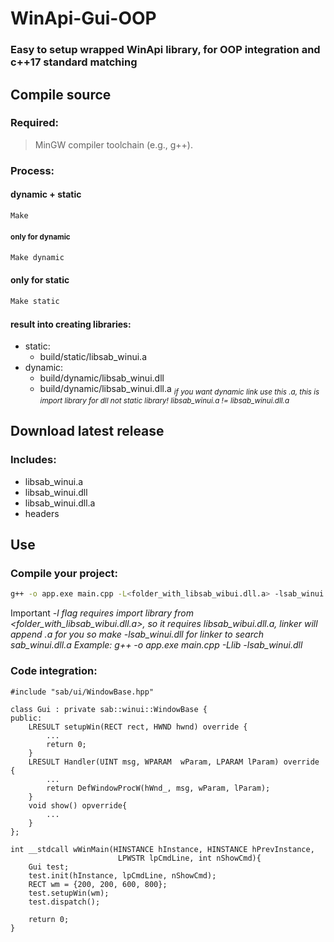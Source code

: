 # WinApi-Gui-OOP
### Easy to setup wrapped WinApi library, for OOP integration and c++17 standard matching 
## Compile source
### Required:
>MinGW compiler toolchain (e.g., g++).
### Process:
#### dynamic + static
```bash
Make
```
#### <sub>only for dynamic</sub>
```bash
Make dynamic
```
#### only for static
```bash
Make static
```
#### result into creating libraries: 
- static: 
  - build/static/libsab_winui.a 
- dynamic: 
  - build/dynamic/libsab_winui.dll
  - build/dynamic/libsab_winui.dll.a *<sub>if you want dynamic link use this .a, this is import library for dll not static library! libsab_winui.a != libsab_winui.dll.a </sub>*
## Download latest release
### Includes:
- libsab_winui.a
- libsab_winui.dll
- libsab_winui.dll.a
- headers
## Use
### Compile your project:
```bash
g++ -o app.exe main.cpp -L<folder_with_libsab_wibui.dll.a> -lsab_winui.dll
```
Important *-l flag requires import library from <folder_with_libsab_wibui.dll.a>, so it requires libsab_wibui.dll.a, linker will append .a for you so make -lsab_winui.dll for linker to search sab_winui.dll.a*
*Example: g++ -o app.exe main.cpp -Llib -lsab_winui.dll*
### Code integration:
```
#include "sab/ui/WindowBase.hpp"

class Gui : private sab::winui::WindowBase {
public:
    LRESULT setupWin(RECT rect, HWND hwnd) override {
        ...
        return 0;
    }
    LRESULT Handler(UINT msg, WPARAM  wParam, LPARAM lParam) override {
        ...
        return DefWindowProcW(hWnd_, msg, wParam, lParam);
    }
    void show() opverride{
        ...
    }
};

int __stdcall wWinMain(HINSTANCE hInstance, HINSTANCE hPrevInstance, 
                        LPWSTR lpCmdLine, int nShowCmd){
    Gui test;
    test.init(hInstance, lpCmdLine, nShowCmd);
    RECT wm = {200, 200, 600, 800};
    test.setupWin(wm);
    test.dispatch();

    return 0;
}
```

